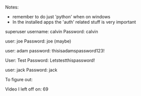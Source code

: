 Notes:

- remember to do just 'python' when on windows
- In the installed apps the 'auth' related stuff is very important

superuser username: calvin
Password: calvin

user: joe
Password: joe (maybe)

user: adam
password: thisisadamspassword123!

User: Test
Password: Letstestthispassword!

user: jack
Password: jack

To figure out:

Video I left off on: 69
